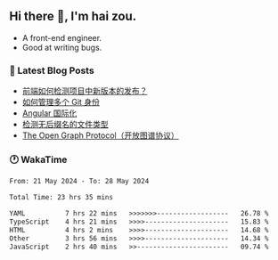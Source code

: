 ## Hi there 👋, I'm hai zou.

- A front-end engineer.
- Good at writing bugs.

### 📖 Latest Blog Posts
<!-- BLOG-POST-LIST:START -->
- [前端如何检测项目中新版本的发布？](https://www.luckyzh.cn/angular/version-update/)
- [如何管理多个 Git 身份](https://www.luckyzh.cn/git/multi-git-identity/)
- [Angular 国际化](https://www.luckyzh.cn/angular/i18n/)
- [检测无后缀名的文件类型](https://www.luckyzh.cn/js/filetype-check/)
- [The Open Graph Protocol（开放图谱协议）](https://www.luckyzh.cn/website/open-graph-protocol/)
<!-- BLOG-POST-LIST:END -->

### 🕐 WakaTime
<!--START_SECTION:waka-->

```txt
From: 21 May 2024 - To: 28 May 2024

Total Time: 23 hrs 35 mins

YAML          7 hrs 22 mins   >>>>>>>------------------   26.78 %
TypeScript    4 hrs 21 mins   >>>>---------------------   15.83 %
HTML          4 hrs 2 mins    >>>>---------------------   14.68 %
Other         3 hrs 56 mins   >>>>---------------------   14.34 %
JavaScript    2 hrs 40 mins   >>-----------------------   09.74 %
```

<!--END_SECTION:waka-->
